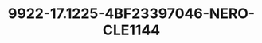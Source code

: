 ---
title: 9922-17.1225-4BF23397046-NERO-CLE1144
image: 9922-17.1225-4BF23397046-NERO-CLE1144.jpg
brand: classic-collection
layout: vestito
---